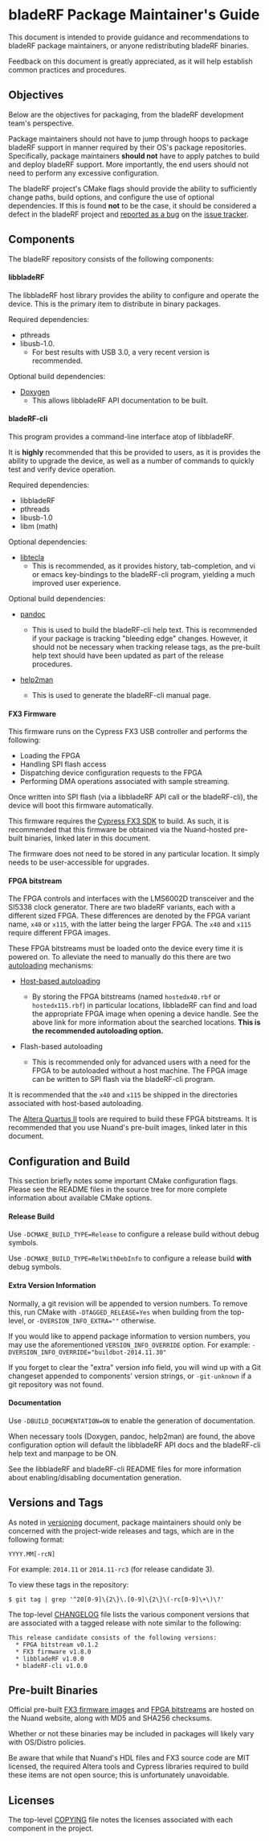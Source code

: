 bladeRF Package Maintainer's Guide
================================================================================

This document is intended to provide guidance and recommendations to bladeRF
package maintainers, or anyone redistributing bladeRF binaries.

Feedback on this document is greatly appreciated, as it will help establish
common practices and procedures.

## Objectives ##

Below are the objectives for packaging, from the bladeRF development team's
perspective.

Package maintainers should not have to jump through hoops to package bladeRF
support in manner required by their OS's package repositories. Specifically,
package maintainers **should not** have to apply patches to build and deploy
bladeRF support. More importantly, the end users should not need to perform
any excessive configuration.

The bladeRF project's CMake flags should provide the ability to sufficiently
change paths, build options, and configure the use of optional dependencies. If
this is found **not** to be the case, it should be considered a defect in the
bladeRF project and [reported as a bug] on the [issue tracker].

[reported as a bug]: reporting_bugs.md
[issue tracker]: https://github.com/Nuand/bladeRF/issues

[COPYING]: ../COPYING


## Components ##

The bladeRF repository consists of the following components:

#### libbladeRF ####

The libbladeRF host library provides the ability to configure and operate the
device. This is the primary item to distribute in binary packages.

Required dependencies:

* pthreads
* libusb-1.0.
    * For best results with USB 3.0, a very recent version is recommended.


Optional build dependencies:

* [Doxygen](http://www.doxygen.org)
    * This allows libbladeRF API documentation to be built.


#### bladeRF-cli ####

This program provides a command-line interface atop of libbladeRF.

It is **highly** recommended that this be provided to users, as it is provides
the ability to upgrade the device, as well as a number of commands to quickly
test and verify device operation.

Required dependencies:

* libbladeRF
* pthreads
* libusb-1.0
* libm (math)

Optional dependencies:

* [libtecla](http://www.astro.caltech.edu/~mcs/tecla/)
    * This is recommended, as it provides history, tab-completion, and
      vi or emacs key-bindings to the bladeRF-cli program, yielding a much
      improved user experience.

Optional build dependencies:

* [pandoc](http://johnmacfarlane.net/pandoc/)
    * This is used to build the bladeRF-cli help text. This is
      recommended if your package is tracking "bleeding edge" changes.
      However, it should not be necessary when tracking release tags, as the
      pre-built help text should have been updated as part of the release
      procedures.

* [help2man](https://www.gnu.org/software/help2man/)
    * This is used to generate the bladeRF-cli manual page.


#### FX3 Firmware ####

This firmware runs on the Cypress FX3 USB controller and performs the following:

* Loading the FPGA
* Handling SPI flash access
* Dispatching device configuration requests to the FPGA
* Performing DMA operations associated with sample streaming.

Once written into SPI flash (via a libbladeRF API call or the bladeRF-cli),
the device will boot this firmware automatically.

This firmware requires the [Cypress FX3 SDK](http://www.cypress.com/?rID=57990)
to build. As such, it is recommended that this firmware be obtained via the
Nuand-hosted pre-built binaries, linked later in this document.

The firmware does not need to be stored in any particular location. It simply
needs to be user-accessible for upgrades.

#### FPGA bitstream ####

The FPGA controls and interfaces with the LMS6002D transceiver and the SI5338
clock generator.  There are two bladeRF variants, each with a different sized
FPGA.  These differences are denoted by the FPGA variant name, ```x40``` or
```x115```, with the latter being the larger FPGA.  The ```x40``` and
```x115``` require different FPGA images.

These FPGA bitstreams must be loaded onto the device every time it is powered
on. To alleviate the need to manually do this there are two [autoloading]
mechanisms:

* [Host-based autoloading]
    * By storing the FPGA bitstreams (named ```hostedx40.rbf``` or
      ```hostedx115.rbf```) in particular locations, libbladeRF can
      find and load the appropriate FPGA image when opening a device handle.
      See the above link for more information about the searched locations.
      **This is the recommended autoloading option.**

* Flash-based autoloading
    * This is recommended only for advanced users with a need for the FPGA to
      be autoloaded without a host machine. The FPGA image can be written to
      SPI flash via the bladeRF-cli program.

It is recommended that the ```x40``` and ```x115``` be shipped in the
directories associated with host-based autoloading.

The [Altera Quartus II] tools are required to build these FPGA bitstreams. It is
recommended that you use Nuand's pre-built images, linked later in this
document.

[autoloading]: https://github.com/Nuand/bladeRF/wiki/FPGA-Autoloading
[Host-based autoloading]: https://github.com/Nuand/bladeRF/wiki/FPGA-Autoloading#host-software-based
[Altera Quartus II]: http://dl.altera.com/13.1/?edition=web

## Configuration and Build ##

This section briefly notes some important CMake configuration flags. Please
see the README files in the source tree for more complete information about
available CMake options.

#### Release Build ####

Use ```-DCMAKE_BUILD_TYPE=Release``` to configure a release build without
debug symbols.

Use ```-DCMAKE_BUILD_TYPE=RelWithDebInfo``` to configure a release build
**with** debug symbols.

#### Extra Version Information ####

Normally, a git revision will be appended to version numbers. To remove this,
run CMake with ```-DTAGGED_RELEASE=Yes``` when building from the top-level, or
```-DVERSION_INFO_EXTRA=""``` otherwise.

If you would like to append package information to version numbers, you may use
the aforementioned ```VERSION_INFO_OVERRIDE``` option. For example:
    ```-DVERSION_INFO_OVERRIDE="buildbot-2014.11.30"```

If you forget to clear the "extra" version info field, you will wind up with
a Git changeset appended to components' version strings, or ```-git-unknown```
if a git repository was not found.


#### Documentation ####

Use ```-DBUILD_DOCUMENTATION=ON``` to enable the generation of documentation.

When necessary tools (Doxygen, pandoc, help2man) are found, the above
configuration option will default the libbladeRF API docs and the bladeRF-cli
help text and manpage to be ON.

See the libbladeRF and bladeRF-cli README files for more information about
enabling/disabling documentation generation.

## Versions and Tags ##

As noted in [versioning] document, package maintainers should only be concerned
with the project-wide releases and tags, which are in the following format:

    YYYY.MM[-rcN]

For example: ```2014.11``` or ```2014.11-rc3``` (for release candidate 3).

To view these tags in the repository:
```
$ git tag | grep '^20[0-9]\{2\}\.[0-9]\{2\}\(-rc[0-9]\+\)\?'
```

The top-level [CHANGELOG] file lists the various component versions that are
associated with a tagged release with note similar to the following:
```
This release candidate consists of the following versions:
  * FPGA bitstream v0.1.2
  * FX3 firmware v1.8.0
  * libbladeRF v1.0.0
  * bladeRF-cli v1.0.0
```


[versioning]: development/versioning.md
[CHANGELOG]: ../CHANGELOG

## Pre-built Binaries ##
Official pre-built [FX3 firmware images] and [FPGA bitstreams] are hosted
on the Nuand website, along with MD5 and SHA256 checksums.

Whether or not these binaries may be included in packages will likely vary with
OS/Distro policies.

Be aware that while that Nuand's HDL files and FX3 source code are MIT
licensed, the required Altera tools and Cypress libraries required to build
these items are not open source; this is unfortunately unavoidable.

[FX3 firmware images]: https://www.nuand.com/fx3.php
[FPGA bitstreams]: https://www.nuand.com/fpga.php

## Licenses ##

The top-level [COPYING] file notes the licenses associated with each component
in the project.
